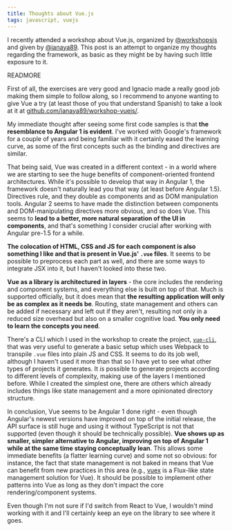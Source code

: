 ```yaml
---
title: Thoughts about Vue.js
tags: javascript, vuejs
---
```


I recently attended a workshop about Vue.js, organized by [@workshopsjs](https://twitter.com/workshopsjs) and given by [@ianaya89](https://twitter.com/ianaya89). This post is an attempt to organize my thoughts regarding the framework, as basic as they might be by having such little exposure to it.

READMORE

First of all, the exercises are very good and Ignacio made a really good job making them simple to follow along, so I recommend to anyone wanting to give Vue a try (at least those of you that understand Spanish) to take a look at it at [github.com/ianaya89/workshop-vuejs/](github.com/ianaya89/workshop-vuejs/).

My immediate thought after seeing some first code samples is that **the resemblance to Angular 1 is evident**. I've worked with Google's framework for a couple of years and being familiar with it certainly eased the learning curve, as some of the first concepts such as the binding and directives are similar.

That being said, Vue was created in a different context - in a world where we are starting to see the huge benefits of component-oriented frontend architectures. While it's possible to develop that way in Angular 1, the framework doesn't naturally lead you that way (at least before Angular 1.5). Directives rule, and they double as components and as DOM manipulation tools. Angular 2 seems to have made the distinction between components and DOM-manipulating directives more obvious, and so does Vue. This seems to **lead to a better, more natural separation of the UI in components**, and that's something I consider crucial after working with Angular pre-1.5 for a while.

**The colocation of HTML, CSS and JS for each component is also something I like and that is present in Vue.js' `.vue` files**. It seems to be possible to preprocess each part as well, and there are some ways to integrate JSX into it, but I haven't looked into these two.

**Vue as a library is architectured in layers** - the core includes the rendering and component systems, and everything else is built on top of that. Much is supported officially, but it does mean that **the resulting application will only be as complex as it needs be**. Routing, state management and others can be added if necessary and left out if they aren't, resulting not only in a reduced size overhead but also on a smaller cognitive load. **You only need to learn the concepts you need**.

There's a CLI which I used in the workshop to create the project, [`vue-cli`](https://github.com/vuejs/vue-cli), that was very useful to generate a basic setup which uses Webpack to transpile `.vue` files into plain JS and CSS. It seems to do its job well, although I haven't used it more than that so I have yet to see what other types of projects it generates. It _is_ possible to generate projects according to different levels of complexity, making use of the layers I mentioned before. While I created the simplest one, there are others which already includes things like state management and a more opinionated directory structure.

In conclusion, Vue seems to be Angular 1 done right - even though Angular's newest versions have improved on top of the initial release, the API surface is still huge and using it without TypeScript is not that supported (even though it should be technically possible). **Vue shows up as smaller, simpler alternative to Angular, improving on top of Angular 1 while at the same time staying conceptually lean**. This allows some immediate benefits (a flatter learning curve) and some not so obvious: for instance, the fact that state management is not baked in means that Vue can benefit from new practices in this area (e.g., [vuex](https://github.com/vuejs/vuex) is a Flux-like state management solution for Vue). It should be possible to implement other patterns into Vue as long as they don't impact the core rendering/component systems.

Even though I'm not sure if I'd switch from React to Vue, I wouldn't mind working with it and I'll certainly keep an eye on the library to see where it goes.
